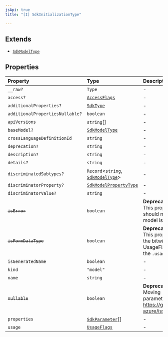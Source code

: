 ```yaml
---
jsApi: true
title: "[I] SdkInitializationType"

---
```

## Extends

- [`SdkModelType`](SdkModelType.md)

## Properties

| Property | Type | Description | Overrides | Inherited from |
| :------ | :------ | :------ | :------ | :------ |
| `__raw?` | `Type` | - | [`SdkModelType`](SdkModelType.md).`__raw` | [`SdkModelType`](SdkModelType.md).`__raw` |
| `access?` | [`AccessFlags`](../type-aliases/AccessFlags.md) | - | [`SdkModelType`](SdkModelType.md).`access` | [`SdkModelType`](SdkModelType.md).`access` |
| `additionalProperties?` | [`SdkType`](../type-aliases/SdkType.md) | - | [`SdkModelType`](SdkModelType.md).`additionalProperties` | [`SdkModelType`](SdkModelType.md).`additionalProperties` |
| `additionalPropertiesNullable?` | `boolean` | - | [`SdkModelType`](SdkModelType.md).`additionalPropertiesNullable` | [`SdkModelType`](SdkModelType.md).`additionalPropertiesNullable` |
| `apiVersions` | `string`[] | - | [`SdkModelType`](SdkModelType.md).`apiVersions` | [`SdkModelType`](SdkModelType.md).`apiVersions` |
| `baseModel?` | [`SdkModelType`](SdkModelType.md) | - | [`SdkModelType`](SdkModelType.md).`baseModel` | [`SdkModelType`](SdkModelType.md).`baseModel` |
| `crossLanguageDefinitionId` | `string` | - | [`SdkModelType`](SdkModelType.md).`crossLanguageDefinitionId` | [`SdkModelType`](SdkModelType.md).`crossLanguageDefinitionId` |
| `deprecation?` | `string` | - | [`SdkModelType`](SdkModelType.md).`deprecation` | [`SdkModelType`](SdkModelType.md).`deprecation` |
| `description?` | `string` | - | [`SdkModelType`](SdkModelType.md).`description` | [`SdkModelType`](SdkModelType.md).`description` |
| `details?` | `string` | - | [`SdkModelType`](SdkModelType.md).`details` | [`SdkModelType`](SdkModelType.md).`details` |
| `discriminatedSubtypes?` | `Record`<`string`, [`SdkModelType`](SdkModelType.md)\> | - | [`SdkModelType`](SdkModelType.md).`discriminatedSubtypes` | [`SdkModelType`](SdkModelType.md).`discriminatedSubtypes` |
| `discriminatorProperty?` | [`SdkModelPropertyType`](../type-aliases/SdkModelPropertyType.md) | - | [`SdkModelType`](SdkModelType.md).`discriminatorProperty` | [`SdkModelType`](SdkModelType.md).`discriminatorProperty` |
| `discriminatorValue?` | `string` | - | [`SdkModelType`](SdkModelType.md).`discriminatorValue` | [`SdkModelType`](SdkModelType.md).`discriminatorValue` |
| ~~`isError`~~ | `boolean` | **Deprecated**<br />This property is deprecated. You should not need to check whether a model is an error model. | [`SdkModelType`](SdkModelType.md).`isError` | [`SdkModelType`](SdkModelType.md).`isError` |
| ~~`isFormDataType`~~ | `boolean` | **Deprecated**<br />This property is deprecated. Check the bitwise and value of UsageFlags.MultipartFormData nad the `.usage` property on this model | [`SdkModelType`](SdkModelType.md).`isFormDataType` | [`SdkModelType`](SdkModelType.md).`isFormDataType` |
| `isGeneratedName` | `boolean` | - | [`SdkModelType`](SdkModelType.md).`isGeneratedName` | [`SdkModelType`](SdkModelType.md).`isGeneratedName` |
| `kind` | `"model"` | - | [`SdkModelType`](SdkModelType.md).`kind` | [`SdkModelType`](SdkModelType.md).`kind` |
| `name` | `string` | - | [`SdkModelType`](SdkModelType.md).`name` | [`SdkModelType`](SdkModelType.md).`name` |
| ~~`nullable`~~ | `boolean` | **Deprecated**<br />Moving `.nullable` onto the parameter itself for fidelity.<br />https://github.com/Azure/typespec-azure/issues/448 | [`SdkModelType`](SdkModelType.md).`nullable` | [`SdkModelType`](SdkModelType.md).`nullable` |
| `properties` | [`SdkParameter`](../type-aliases/SdkParameter.md)[] | - | [`SdkModelType`](SdkModelType.md).`properties` | [`SdkModelType`](SdkModelType.md).`properties` |
| `usage` | [`UsageFlags`](../enumerations/UsageFlags.md) | - | [`SdkModelType`](SdkModelType.md).`usage` | [`SdkModelType`](SdkModelType.md).`usage` |
